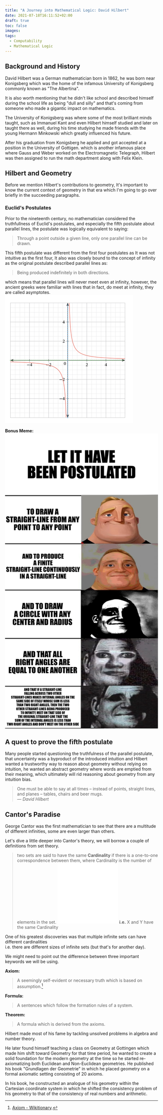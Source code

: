 ```yaml
---
title: "A Journey into Mathematical Logic: David Hilbert"
date: 2021-07-18T16:11:52+02:00
draft: true
toc: false
images:
tags:
  - Computability
  - Mathematical Logic
---
```


## Background and History
David Hilbert was a German mathematician born in 1862, he was born near Konigsberg which was the home of the infamous University of Konigsberg commonly known as "The Albertina".
<!-- more -->


It is also worth mentioning that he didn't like school and described himself during the school life as being "dull and silly" and that's coming from someone who made a gigantic impact on mathematics.

The University of Konigsberg was where some of the most brilliant minds taught, such as Immanuel Kant and even Hilbert himself studied and later on taught there as well, during his time studying he made friends with the young Hermann Minkowski which greatly influenced his future.

After his graduation from Konigsberg he applied and got accepted at a position in the University of Gottigen. which is another infamous place where Gauss and Weber worked on the Electromagnetic Telegraph, Hilbert was then assigned to run the math department along with Felix Klein.

## Hilbert and Geometry
Before we mention Hilbert's contributions to geometry, It's important to know the current context of geometry in that era which I'm going to go over briefly in the succeeding paragraphs.

### Euclid's Postulates
Prior to the nineteenth century, no mathematician considered the truthfullness of Euclid's postulates, and especially the fifth postulate about parallel lines, the postulate was logically equivalent to saying:
> Through a point outside a given line, only one parallel line can be drawn.

This fifth postulate was different from the first four postulates as It was not intuitive as the first four, It also was closely bound to the concept of infinity as the original postulate described parallel lines as:

> Being produced indefinitely in both directions.

which means that parallel lines will never meet even at infinity, however, the ancient greeks were familiar with lines that in fact, do meet at infinity, they are called asymptotes.
![](asymptotes.png)

**Bonus Meme:**
![](euclids_postulates_meme.jpg)

## A quest to prove the fifth postulate
Many people started questioning the truthfulness of the parallel postulate, that uncertainty was a byproduct of the introduced intuition and Hilbert wanted a trustworthy way to reason about geometry without relying on intuition, he wanted an abstract geometry where words are emptied from their meaning, which ultimately will rid reasoning about geometry from any intuition bias.

> One must be able to say at all times – instead of points, straight lines, and planes – tables, chairs and beer mugs.<br>
> — <cite>David Hilbert</cite>

## Cantor's Paradise
George Cantor was the first mathematician to see that there are a multitude of different infinities, some are even larger than others.

Let's dive a little deeper into Cantor's theory, we will borrow a couple of definitions from set theory.

> two sets are said to have the same **Cardinality** if there is a one-to-one correspondence between them, where Cardinality is the number of elements in the set.
> ![](Bijection.png)
> **i.e.** X and Y have the same Cardinality

One of his greatest discoveries was that multiple infinite sets can have different cardinalities\
i.e. there are different sizes of infinite sets (but that's for another day).

We might need to point out the difference between three important keywords we will be using.

**Axiom:**
>  A seemingly self-evident or necessary truth which is based on assumption.[^axiom_wikitionary]

**Formula:**
> A sentences which follow the formation rules of a system.

**Theorem:**
>  A formula which is derived from the axioms.

Hilbert made most of his fame by tackling unsolved problems in algebra and number theory.

He later found himself teaching a class on Geometry at Gottingen which made him shift toward Geometry for that time period, he wanted to create a solid foundation for the modern geometry at the time so he started re-axiomatizing both Euclidean and Non-Euclidean geometries. He published his book "Grundlagen der Geometrie" in which he placed geometry on a formal axiomatic setting consisting of 20 axioms.

In his book, he constructed an analogue of his geometry within the Cartesian coordinate system in which he shifted the consistency problem of his geometry to that of the consistency of real numbers and arithmetic.


[^axiom_wikitionary]: [Axiom - Wikitionary](https://en.wiktionary.org/wiki/axiom#English).
